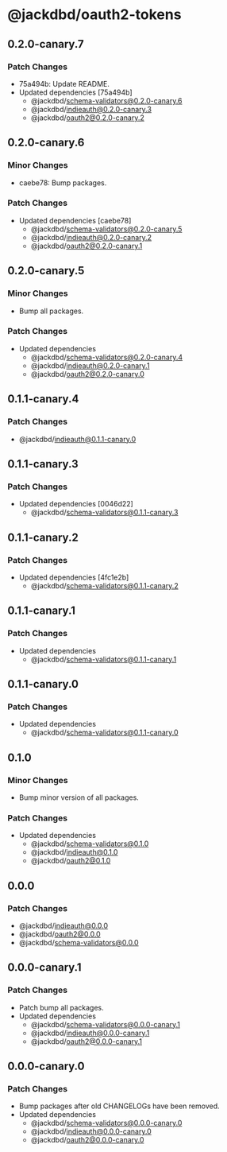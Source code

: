 # @jackdbd/oauth2-tokens

## 0.2.0-canary.7

### Patch Changes

- 75a494b: Update README.
- Updated dependencies [75a494b]
  - @jackdbd/schema-validators@0.2.0-canary.6
  - @jackdbd/indieauth@0.2.0-canary.3
  - @jackdbd/oauth2@0.2.0-canary.2

## 0.2.0-canary.6

### Minor Changes

- caebe78: Bump packages.

### Patch Changes

- Updated dependencies [caebe78]
  - @jackdbd/schema-validators@0.2.0-canary.5
  - @jackdbd/indieauth@0.2.0-canary.2
  - @jackdbd/oauth2@0.2.0-canary.1

## 0.2.0-canary.5

### Minor Changes

- Bump all packages.

### Patch Changes

- Updated dependencies
  - @jackdbd/schema-validators@0.2.0-canary.4
  - @jackdbd/indieauth@0.2.0-canary.1
  - @jackdbd/oauth2@0.2.0-canary.0

## 0.1.1-canary.4

### Patch Changes

- @jackdbd/indieauth@0.1.1-canary.0

## 0.1.1-canary.3

### Patch Changes

- Updated dependencies [0046d22]
  - @jackdbd/schema-validators@0.1.1-canary.3

## 0.1.1-canary.2

### Patch Changes

- Updated dependencies [4fc1e2b]
  - @jackdbd/schema-validators@0.1.1-canary.2

## 0.1.1-canary.1

### Patch Changes

- Updated dependencies
  - @jackdbd/schema-validators@0.1.1-canary.1

## 0.1.1-canary.0

### Patch Changes

- Updated dependencies
  - @jackdbd/schema-validators@0.1.1-canary.0

## 0.1.0

### Minor Changes

- Bump minor version of all packages.

### Patch Changes

- Updated dependencies
  - @jackdbd/schema-validators@0.1.0
  - @jackdbd/indieauth@0.1.0
  - @jackdbd/oauth2@0.1.0

## 0.0.0

### Patch Changes

- @jackdbd/indieauth@0.0.0
- @jackdbd/oauth2@0.0.0
- @jackdbd/schema-validators@0.0.0

## 0.0.0-canary.1

### Patch Changes

- Patch bump all packages.
- Updated dependencies
  - @jackdbd/schema-validators@0.0.0-canary.1
  - @jackdbd/indieauth@0.0.0-canary.1
  - @jackdbd/oauth2@0.0.0-canary.1

## 0.0.0-canary.0

### Patch Changes

- Bump packages after old CHANGELOGs have been removed.
- Updated dependencies
  - @jackdbd/schema-validators@0.0.0-canary.0
  - @jackdbd/indieauth@0.0.0-canary.0
  - @jackdbd/oauth2@0.0.0-canary.0
